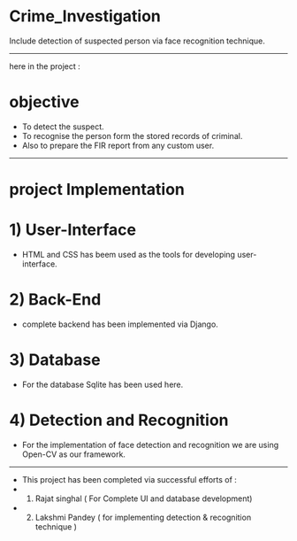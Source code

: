 # Crime_Investigation
Include detection of suspected person via face recognition technique.


____________________________________________________________________________________________________
here in the project :

# objective 
* To detect the suspect.
* To recognise the person form the stored records of criminal.
* Also to prepare the FIR report from any custom user.

________________________________________________________________________________________________________

# project Implementation

# 1) User-Interface
 * HTML and CSS has beem used as the tools for developing user-interface.
 
 # 2) Back-End
 * complete backend has been implemented via Django.
 
 # 3) Database
 * For the database Sqlite has been used here.
 
 # 4) Detection and Recognition
 * For the implementation of face detection and recognition we are using Open-CV as our framework.
 
 __________________________________________________________________________________________________________
 
 
 * This project has been completed via successful efforts of :
 * 1) Rajat singhal
    ( For Complete UI and database development)
 * 2) Lakshmi Pandey
    ( for implementing detection & recognition technique )
